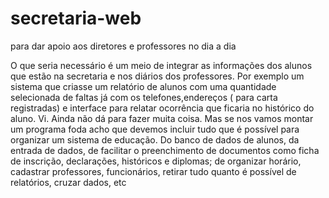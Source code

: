 # secretaria-web
para dar apoio aos diretores e professores no dia a dia

O que seria necessário é um meio de integrar as informações dos alunos que estão na secretaria e nos diários dos professores. Por exemplo um sistema que criasse um relatório de alunos com uma quantidade selecionada de faltas já com os telefones,endereços ( para carta registradas) e interface para relatar ocorrência que ficaria no histórico do aluno.
Vi. Ainda não dá para fazer muita coisa. Mas se nos vamos montar um programa foda acho que devemos incluir tudo que é possível para organizar um sistema de educação. Do banco de dados de alunos, da entrada de dados, de facilitar o preenchimento de documentos como ficha de inscrição, declarações, históricos e diplomas; de organizar horário, cadastrar professores, funcionários, retirar tudo quanto é possível de relatórios, cruzar dados, etc